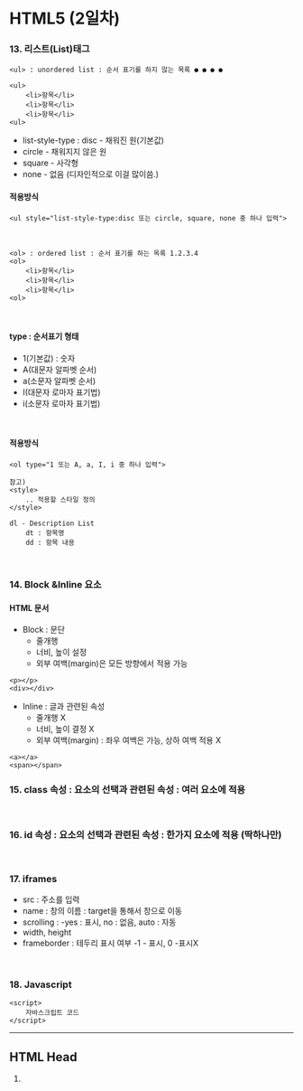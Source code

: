 # HTML5 (2일차)

### 13. 리스트(List)태그
```
<ul> : unordered list : 순서 표기를 하지 않는 목록 ● ● ● ●

<ul>
	<li>항목</li>
	<li>항목</li>
	<li>항목</li>
<ul>
```
- list-style-type : disc - 채워진 원(기본값)
- circle - 채워지지 않은 원
- square - 사각형
- none - 없음 (디자인적으로 이걸 많이씀.)

#### 적용방식
```
<ul style="list-style-type:disc 또는 circle, square, none 중 하나 입력">
```
<br>

```
<ol> : ordered list : 순서 표기를 하는 목록 1.2.3.4
<ol>
	<li>항목</li>
	<li>항목</li>
	<li>항목</li>
<ol>
```
<br>

#### type : 순서표기 형태
 - 1(기본값) : 숫자
 - A(대문자 알파벳 순서)
 - a(소문자 알파벳 순서)
 - I(대문자 로마자 표기법)
 - i(소문자 로마자 표기법)
<br>

#### 적용방식
```
<ol type="1 또는 A, a, I, i 중 하나 입력">
```

	참고) 
	<style>
		.. 적용할 스타일 정의
	</style>
	
	dl - Description List
		dt : 항목명
		dd : 항목 내용
<br>

### 14. Block &Inline 요소
#### HTML 문서
- Block : 문단
	- 줄개행
	- 너비, 높이 설정
	- 외부 여백(margin)은 모든 방향에서 적용 가능
```
<p></p>
<div></div>
```

- Inline : 글과 관련된 속성
	- 줄개행 X
	- 너비, 높이 결정 X
	- 외부 여백(margin) : 좌우 여백은 가능, 상하 여백 적용 X
```
<a></a>
<span></span>
```

### 15. class 속성 : 요소의 선택과 관련된 속성 : 여러 요소에 적용
<br>

### 16. id 속성 : 요소의 선택과 관련된 속성 : 한가지 요소에 적용 (딱하나만)
<br>

### 17. iframes
- src : 주소를 입력
- name : 창의 이름 : target을 통해서 창으로 이동
- scrolling : -yes : 표시, no : 없음, auto : 자동
- width, height
- frameborder : 테두리 표시 여부 -1 - 표시, 0 -표시X
<br>

### 18. Javascript
```
<script>
	자바스크립트 코드
</script>
```

--------------------
## HTML Head
1. <title> 요소 : 사이트제목 : 탭에 출력
2. <style> 요소 : 스타일시트를 적용하는 태그
3. <link> 요소 : 외부 CSS 파일을 연동할 때
4. <meta> 요소 : 사이트 정보
5. <script> 요소	: 자바스크립트
<br>

## 시멘틱 요소(Semantic Elements)
- 의미를 가진 태그를 의미.
- 이름만 봐도 알 수 있는 태그
```
<table>
<form>
<header> : 상단
<nav> : 메뉴
<section> 
<article>
<aside> 
<footer> : 하단
<main> : 문서의 메인 영역
```
<br>

### 1. 웹페이지의 영역을 정의하는 요소
<br>

### 2. 엔티티<Entities>
```
< : &lt;
> : &gt;
공백 1개 : &nbsp;
& :&amp;
&copy;
```

연습 사이트 dm.n-mk.kr
<br>

## Forms
```
<form>
	<input...>
</form>
```
<br>

## input
- type : 입력형태
- text : 한줄 텍스트
- password : 비밀번호 전용 - 안보임 처리
- radio : 여러개 중에서 한개 선택 (join.html)
	- name 속성이 같아야 하나의 그룹으로 묶인다. 값이 같으면 하나만 선택가능하게 바뀜
<br>

- label 태그로 감싸면 텍스트를 클릭해도 선택, 해제가 된다.
- checkbox : 여러개 중에서 여러개 선택
	- name 속성이 같아야 하나의 그룹으로 묶인다.
<br>

- checked : checkbox, radio 에서 체크된 상태
<br>

- date : 날짜 형식
- email : 이메일 형식 - 제출시에 형식을 체크, 형식이 이메일이 아니면 제출 X
- number : 숫자 형식
- color : 색상 선택
- range : 범위
- min : 최소값
- max : 최대값
- step : 증감단위
<br>

- submit : 양식 제출
- value : 버튼명
- reset : 입력항목 취소 :다시 입력
- button : submit 보다 더 선호
- type: button : 일반버튼
- submit : 제출버튼
<br>

- reset : 입력항목을 취소 : 다시 입력
	- name : 전송 데이터 항목의 이름
	- value : 입력 항목의 값
	- required : 필수 입력 항목 (미 기입시 제출 불가)
<br>

```		
join.html?userType=on&hobby=on&hobby=on&hobby=on
이름=값&이름=값
```
<br>

- select : 여러개중에서 선택(1개 또는 여러개)
  - option
		- value
		
		
		

